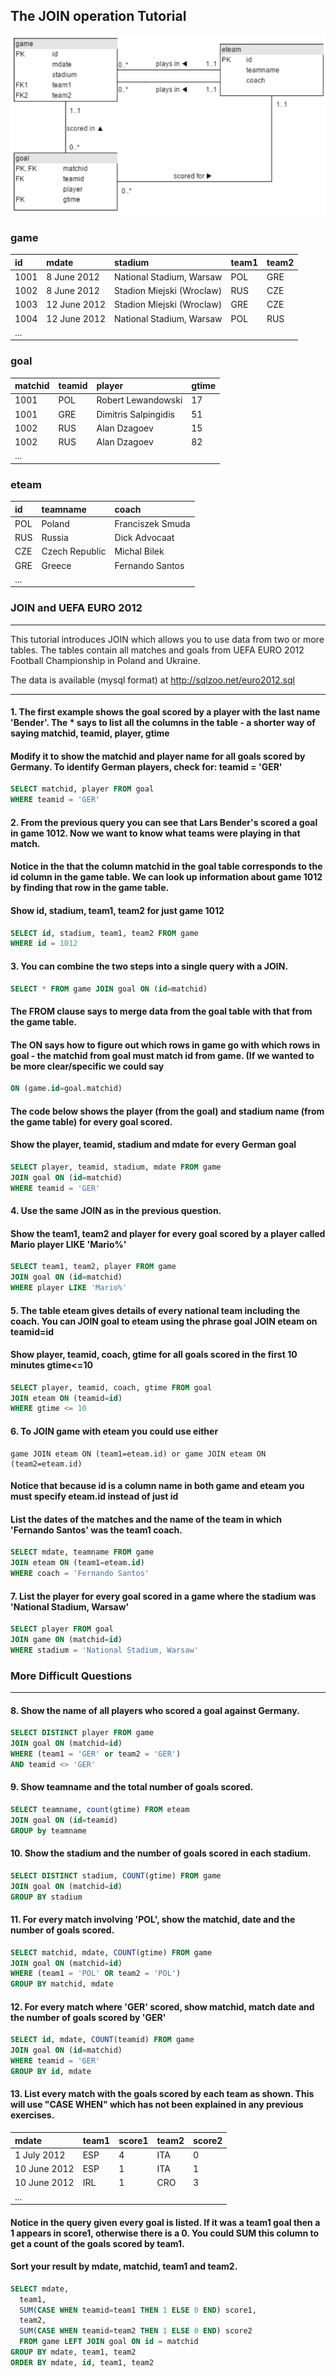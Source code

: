 ## The JOIN operation Tutorial

![UEFA EURO 2012 Football Championship in Poland and Ukraine](https://github.com/ojudz08/sqlzoo-answers/blob/main/img/join_operation.png)


### game
| id | mdate | stadium | team1 | team2 |
| :--- | :--- | :--- | :--- | :--- |
| 1001 | 8 June 2012 | National Stadium, Warsaw | POL | GRE |
| 1002 | 8 June 2012 | Stadion Miejski (Wroclaw) | RUS | CZE |
| 1003 | 12 June 2012 | Stadion Miejski (Wroclaw) | GRE | CZE |
| 1004 | 12 June 2012 | National Stadium, Warsaw | POL | RUS |
| ... |  |  |  |  |


### goal
| matchid | teamid | player | gtime |
| :--- | :--- | :--- | :--- |
| 1001 | POL | Robert Lewandowski | 17 |
| 1001 | GRE | Dimitris Salpingidis | 51 |
| 1002 | RUS | Alan Dzagoev | 15 |
| 1002 | RUS | Alan Dzagoev | 82 |
| ... |  |  |  |


### eteam
| id | teamname | coach |
| :--- | :--- | :--- |
| POL | Poland | Franciszek Smuda |
| RUS | Russia | Dick Advocaat |
| CZE | Czech Republic | Michal Bilek |
| GRE | Greece | Fernando Santos |
| ... |  |  |


### JOIN and UEFA EURO 2012
----
This tutorial introduces JOIN which allows you to use data from two or more tables. The tables contain all matches and goals from UEFA EURO 2012 Football Championship in Poland and Ukraine.

The data is available (mysql format) at http://sqlzoo.net/euro2012.sql

----

#### 1. The first example shows the goal scored by a player with the last name 'Bender'. The * says to list all the columns in the table - a shorter way of saying matchid, teamid, player, gtime
#### Modify it to show the matchid and player name for all goals scored by Germany. To identify German players, check for: teamid = 'GER'
```SQL
SELECT matchid, player FROM goal
WHERE teamid = 'GER'
```


#### 2. From the previous query you can see that Lars Bender's scored a goal in game 1012. Now we want to know what teams were playing in that match.
#### Notice in the that the column matchid in the goal table corresponds to the id column in the game table. We can look up information about game 1012 by finding that row in the game table.
#### Show id, stadium, team1, team2 for just game 1012
```SQL
SELECT id, stadium, team1, team2 FROM game
WHERE id = 1012
```


#### 3. You can combine the two steps into a single query with a JOIN.
```SQL
SELECT * FROM game JOIN goal ON (id=matchid)
```
#### The FROM clause says to merge data from the goal table with that from the game table. 
#### The ON says how to figure out which rows in game go with which rows in goal - the matchid from goal must match id from game. (If we wanted to be more clear/specific we could say
```SQL
ON (game.id=goal.matchid)
```
#### The code below shows the player (from the goal) and stadium name (from the game table) for every goal scored.
#### Show the player, teamid, stadium and mdate for every German goal
```SQL
SELECT player, teamid, stadium, mdate FROM game
JOIN goal ON (id=matchid)
WHERE teamid = 'GER'
```


#### 4. Use the same JOIN as in the previous question.
#### Show the team1, team2 and player for every goal scored by a player called Mario player LIKE 'Mario%'
```SQL
SELECT team1, team2, player FROM game
JOIN goal ON (id=matchid)
WHERE player LIKE 'Mario%'
```


#### 5. The table eteam gives details of every national team including the coach. You can JOIN goal to eteam using the phrase goal JOIN eteam on teamid=id
#### Show player, teamid, coach, gtime for all goals scored in the first 10 minutes gtime<=10
```SQL
SELECT player, teamid, coach, gtime FROM goal
JOIN eteam ON (teamid=id)
WHERE gtime <= 10
```


#### 6. To JOIN game with eteam you could use either
```
game JOIN eteam ON (team1=eteam.id) or game JOIN eteam ON (team2=eteam.id)
```
#### Notice that because id is a column name in both game and eteam you must specify eteam.id instead of just id
#### List the dates of the matches and the name of the team in which 'Fernando Santos' was the team1 coach.
```SQL
SELECT mdate, teamname FROM game
JOIN eteam ON (team1=eteam.id)
WHERE coach = 'Fernando Santos'
```


#### 7. List the player for every goal scored in a game where the stadium was 'National Stadium, Warsaw'
```SQL
SELECT player FROM goal
JOIN game ON (matchid=id)
WHERE stadium = 'National Stadium, Warsaw' 
```

### More Difficult Questions
----
#### 8. Show the name of all players who scored a goal against Germany.
```SQL
SELECT DISTINCT player FROM game
JOIN goal ON (matchid=id)
WHERE (team1 = 'GER' or team2 = 'GER')
AND teamid <> 'GER'
```


#### 9. Show teamname and the total number of goals scored.
```SQL
SELECT teamname, count(gtime) FROM eteam 
JOIN goal ON (id=teamid)
GROUP by teamname
```


#### 10. Show the stadium and the number of goals scored in each stadium.
```SQL
SELECT DISTINCT stadium, COUNT(gtime) FROM game
JOIN goal ON (matchid=id)
GROUP BY stadium
```


#### 11. For every match involving 'POL', show the matchid, date and the number of goals scored.
```SQL
SELECT matchid, mdate, COUNT(gtime) FROM game
JOIN goal ON (matchid=id)
WHERE (team1 = 'POL' OR team2 = 'POL')
GROUP BY matchid, mdate
```


#### 12. For every match where 'GER' scored, show matchid, match date and the number of goals scored by 'GER'
```SQL
SELECT id, mdate, COUNT(teamid) FROM game
JOIN goal ON (id=matchid)
WHERE teamid = 'GER'
GROUP BY id, mdate
```


#### 13. List every match with the goals scored by each team as shown. This will use "CASE WHEN" which has not been explained in any previous exercises.
| mdate | team1 | score1 | team2 | score2 |
| :--- | :--- | :--- | :--- | :--- |
| 1 July 2012 | ESP | 4 | ITA | 0 |
|10 June 2012 | ESP | 1 | ITA | 1 |
| 10 June 2012 | IRL | 1 | CRO | 3 |
| ... |  |  |  |  |

#### Notice in the query given every goal is listed. If it was a team1 goal then a 1 appears in score1, otherwise there is a 0. You could SUM this column to get a count of the goals scored by team1. 
#### Sort your result by mdate, matchid, team1 and team2.

```SQL
SELECT mdate,
  team1,
  SUM(CASE WHEN teamid=team1 THEN 1 ELSE 0 END) score1,
  team2,
  SUM(CASE WHEN teamid=team2 THEN 1 ELSE 0 END) score2
  FROM game LEFT JOIN goal ON id = matchid
GROUP BY mdate, team1, team2
ORDER BY mdate, id, team1, team2
```